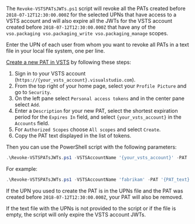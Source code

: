 The `Revoke-VSTSPATsJWTs.ps1` script will revoke all the PATs created before `2018-07-12T12:30:00.000Z` for the selected UPNs that have access to a VSTS account and will also expire all the JWTs for the VSTS account created before `2018-07-12T12:30:00.000Z` that have any of the `vso.packaging vso.packaging_write vso.packaging_manage` scopes. 

Enter the UPN of each user from whom you want to revoke all PATs in a text file in your local file system, one per line. 

[Create a new PAT in VSTS](https://docs.microsoft.com/en-us/vsts/organizations/accounts/use-personal-access-tokens-to-authenticate?view=vsts#create-personal-access-tokens-to-authenticate-access) by following these steps: 
1. Sign in to your VSTS account (`https://{your_vsts_account}.visualstudio.com`). 
2. From the top right of your home page, select your `Profile Picture` and go to `Security`. 
3. On the left pane select `Personal access tokens` and in the center pane select `Add`. 
4. Enter a `Description` for your new PAT, select the shortest expiration period for the `Expires In` field, and select `{your_vsts_account}` in the `Accounts` field. 
5. For `Authorized Scopes` choose `All scopes` and select `Create`. 
6. Copy the PAT text displayed in the list of tokens. 

Then you can use the PowerShell script with the following parameters: 
```PowerShell
.\Revoke-VSTSPATsJWTs.ps1 -VSTSAccountName '{your_vsts_account}' -PAT '{your_new_pat}' [-UPNsFileLocation '{location_of_your_UPNs_file}']
```

For example: 
```PowerShell
.\Revoke-VSTSPATsJWTs.ps1 -VSTSAccountName 'fabrikam' -PAT '{PAT_text}' -UPNsFileLocation '.\SampleUPNs.txt'
```

If the UPN you used to create the PAT is in the UPNs file and the PAT was created before `2018-07-12T12:30:00.000Z`, your PAT will also be removed. 

If the text file with the UPNs is not provided to the script or if the file is empty, the script will only expire the VSTS account JWTs. 
